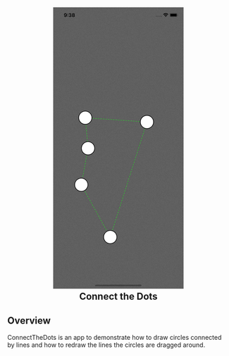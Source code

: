 <h2 align="center">
  <img src="https://github.com/manishkumar03/ConnectTheDots/blob/main/Resources/demo.gif"/><br/>
  Connect the Dots
</h2>

## Overview
ConnectTheDots is an app to demonstrate how to draw circles connected by lines and how to redraw the lines the circles are dragged around.
